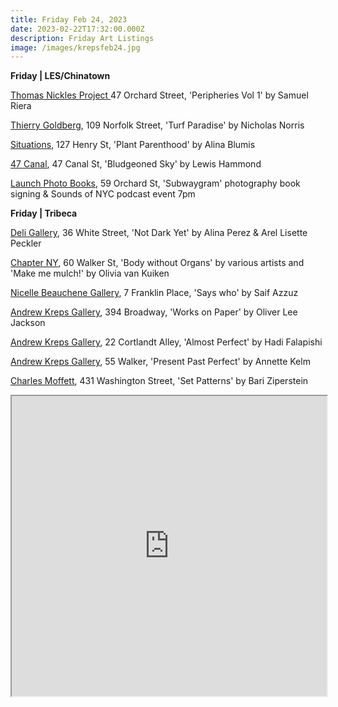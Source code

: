 ```yaml
---
title: Friday Feb 24, 2023
date: 2023-02-22T17:32:00.000Z
description: Friday Art Listings
image: /images/krepsfeb24.jpg
---
```

**F﻿riday | LES/Chinatown**

[Thomas Nickles Project	](https://www.thomasnickles.com/exhibitions/)47 Orchard Street, 'Peripheries Vol 1' by Samuel Riera

[Thierry Goldberg](https://thierrygoldberg.com/), 109 Norfolk Street, 'Turf Paradise' by Nicholas Norris

[Situations](https://www.situations.us/future-1), 127 Henry St, 'Plant Parenthood' by Alina Blumis

[47 Canal](http://47canal.us/), 47 Canal St, 'Bludgeoned Sky' by Lewis Hammond

[Launch Photo Books](https://www.eventbrite.com/e/subwaygram-x-sounds-of-nyc-x-daylight-books-event-tickets-554485510087?fbclid=IwAR3ux4LHvuYpWtHtgJXXmDO-iM3S2gQ_d4wPamu0-rg5cd5MJNWo8xjGx1M), 59 Orchard St, 'Subwaygram' photography book signing & Sounds of NYC podcast event 7pm

**F﻿riday | Tribeca**

[D﻿eli Gallery](https://www.instagram.com/deligallery), 36 White Street, 'Not Dark Yet' by Alina Perez & Arel Lisette Peckler 

[C﻿hapter NY](https://chapter-ny.com/), 60 Walker St, 'Body without Organs' by various artists and 'Make me mulch!' by Olivia van Kuiken

[Nicelle Beauchene Gallery](https://nicellebeauchene.com/exhibitions/saif-azzuz/), 7 Franklin Place, 'Says who' by Saif Azzuz

[A﻿ndrew Kreps Gallery](http://www.andrewkreps.com/exhibitions/oliver-lee-jackson-2), 394 Broadway, 'Works on Paper' by Oliver Lee Jackson

[A﻿ndrew Kreps Gallery](http://www.andrewkreps.com/exhibitions/hadi-falapishi-1), 22 Cortlandt Alley, 'Almost Perfect' by Hadi Falapishi

[A﻿ndrew Kreps Gallery](http://www.andrewkreps.com/exhibitions/annette-kelm-1), 55 Walker, 'Present Past Perfect' by Annette Kelm

[Charles Moffett](https://charlesmoffett.com/), 431 Washington Street, 'Set Patterns' by Bari Ziperstein

<iframe src="https://www.google.com/maps/d/u/3/embed?mid=1gPLy4ZZmQ_SHicOQ3jwtrXE6OE8_zY0&ehbc=2E312F" width="100%" height="480"></iframe>